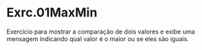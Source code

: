 # Exrc.01MaxMin
Exercício para mostrar a comparação de dois valores e exibe uma mensagem indicando qual valor é o maior ou se eles são iguais.
